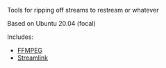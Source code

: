Tools for ripping off streams to restream or whatever

Based on Ubuntu 20.04 (focal)

Includes:

* [FFMPEG](https://ffmpeg.org)
* [Streamlink](https://streamlink.github.io/)

